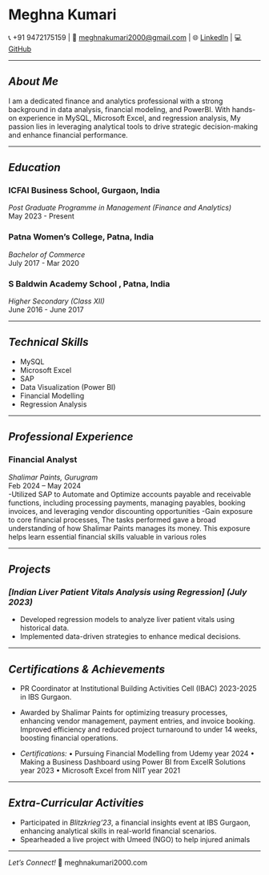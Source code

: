 # Meghna Kumari

📞 +91 9472175159  |  📧 meghnakumari2000@gmail.com  |  🌐 [LinkedIn](https://www.linkedin.com/in/meghna-kumari)  |  💻 [GitHub](https://github.com/Meghna123-Kumari)

---

## *About Me*
I am a dedicated finance and analytics professional with a strong background in data analysis, financial modeling, and PowerBI. With hands-on experience in MySQL, Microsoft Excel, and regression analysis, 
My passion lies in leveraging analytical tools to drive strategic decision-making and enhance financial performance.

---

## *Education*

### ICFAI Business School, Gurgaon, India  
*Post Graduate Programme in Management (Finance and Analytics)*  
May 2023 - Present  

### Patna Women’s College, Patna, India  
*Bachelor of Commerce*  
July 2017 - Mar 2020  

### S Baldwin Academy School , Patna, India  
*Higher Secondary (Class XII)*  
June 2016 - June 2017  

---

## *Technical Skills*
- MySQL
- Microsoft Excel
- SAP
- Data Visualization (Power BI)
- Financial Modelling
- Regression Analysis

---

## *Professional Experience*

### Financial Analyst  
*Shalimar Paints, Gurugram*  
Feb 2024 – May 2024  
-Utilized SAP to Automate and Optimize accounts payable and receivable functions, including processing payments, managing payables, booking invoices, and leveraging vendor discounting opportunities
-Gain exposure to core financial processes, The tasks performed gave a broad understanding of how Shalimar Paints manages its money. This exposure helps learn essential financial skills valuable in various roles


---

## *Projects*

### *[Indian Liver Patient Vitals Analysis using Regression] (July 2023)*
- Developed regression models to analyze liver patient vitals using historical data.
- Implemented data-driven strategies to enhance medical decisions.

---

## *Certifications & Achievements*
- PR Coordinator at Institutional Building Activities Cell (IBAC) 2023-2025 in IBS Gurgaon.
- Awarded by Shalimar Paints for optimizing treasury processes, enhancing vendor management, payment entries, and invoice booking. Improved efficiency and reduced project turnaround to under 14 weeks, boosting financial operations.
  
- *Certifications:*
   •	Pursuing Financial Modelling from Udemy year 2024
   •	Making a Business Dashboard using Power BI from ExcelR Solutions year 2023
   •	Microsoft Excel from NIIT year 2021


---

## *Extra-Curricular Activities*
- Participated in *Blitzkrieg’23*, a financial insights event at IBS Gurgaon, enhancing analytical skills in real-world financial scenarios.
- Spearheaded a live project with Umeed (NGO) to help injured animals

---

*Let’s Connect!*
📧 meghnakumari2000.com
